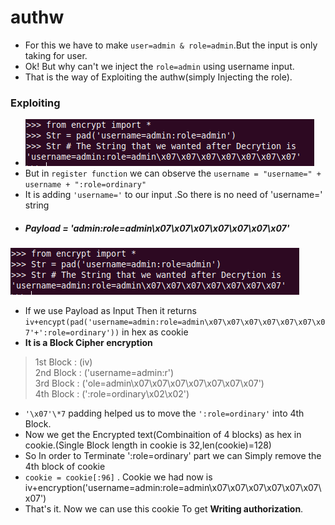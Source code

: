 # authw
* For this we have to make `user=admin & role=admin`.But the input is only taking for user.
* Ok! But why can't we inject the `role=admin` using username input.
* That is the way of Exploiting the authw(simply Injecting the role).
### Exploiting
* ![aw1](https://raw.githubusercontent.com/Ajay-Aj-00/Test/master/Images/www.png)
* But in `register function` we can observe the `username = "username=" + username + ":role=ordinary"`
* It is adding `'username='` to our input .So there is no need of 'username=' string
* ##### Payload = 'admin:role=admin\x07\x07\x07\x07\x07\x07\x07' 
![aw1](https://raw.githubusercontent.com/Ajay-Aj-00/Test/master/Images/www.png)
* If we use Payload as Input Then it returns `iv+encypt(pad('username=admin:role=admin\x07\x07\x07\x07\x07\x07\x07'+':role=ordinary'))` in hex as cookie
* **It is a Block Cipher encryption**
> 1st Block : (iv)<br>
> 2nd Block : ('username=admin:r')<br>
> 3rd Block : ('ole=admin\x07\x07\x07\x07\x07\x07\x07')<br>
> 4th Block : (':role=ordinary\x02\x02')<br>
* `'\x07'\*7` padding helped us to move the `':role=ordinary'` into 4th Block.
* Now we get the Encrypted text(Combinaition of 4 blocks) as hex in cookie.(Single Block length in cookie is 32,len(cookie)=128)
* So In order to Terminate ':role=ordinary' part we can Simply remove the 4th block of cookie
* `cookie = cookie[:96]` . Cookie we had now is iv+encryption('username=admin:role=admin\x07\x07\x07\x07\x07\x07\x07')
* That's it. Now we can use this cookie To get **Writing authorization**. 
